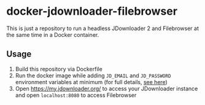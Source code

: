 # docker-jdownloader-filebrowser

This is just a repository to run a headless JDownloader 2 and Filebrowser at the same time in a Docker container.

## Usage

1. Build this repository via Dockerfile
2. Run the docker image while adding `JD_EMAIL` and `JD_PASSWORD` environment variables at minimum (for full details, <a href="https://github.com/antlafarge/jdownloader">see here</a>) 
3. Open https://my.jdownloader.org/ to access your JDownloader instance and open `localhost:8080` to access Filebrowser